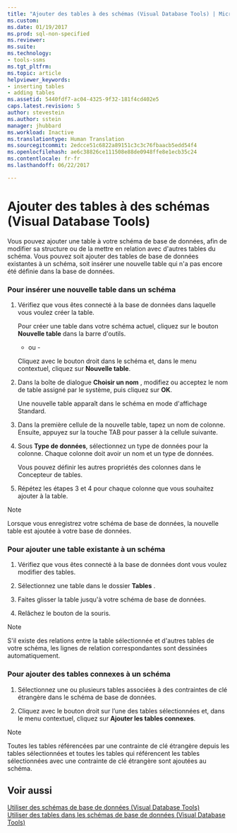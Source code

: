 ```yaml
---
title: "Ajouter des tables à des schémas (Visual Database Tools) | Microsoft Docs"
ms.custom: 
ms.date: 01/19/2017
ms.prod: sql-non-specified
ms.reviewer: 
ms.suite: 
ms.technology:
- tools-ssms
ms.tgt_pltfrm: 
ms.topic: article
helpviewer_keywords:
- inserting tables
- adding tables
ms.assetid: 5440fdf7-ac04-4325-9f32-181f4cd402e5
caps.latest.revision: 5
author: stevestein
ms.author: sstein
manager: jhubbard
ms.workload: Inactive
ms.translationtype: Human Translation
ms.sourcegitcommit: 2edcce51c6822a89151c3c3c76fbaacb5edd54f4
ms.openlocfilehash: ae6c38826ce111508e88de0948ffe8e1ecb35c24
ms.contentlocale: fr-fr
ms.lasthandoff: 06/22/2017

---
```

# <a name="add-tables-to-diagrams-visual-database-tools"></a>Ajouter des tables à des schémas (Visual Database Tools)
Vous pouvez ajouter une table à votre schéma de base de données, afin de modifier sa structure ou de la mettre en relation avec d'autres tables du schéma. Vous pouvez soit ajouter des tables de base de données existantes à un schéma, soit insérer une nouvelle table qui n'a pas encore été définie dans la base de données.  
  
### <a name="to-insert-a-new-table-into-a-diagram"></a>Pour insérer une nouvelle table dans un schéma  
  
1.  Vérifiez que vous êtes connecté à la base de données dans laquelle vous voulez créer la table.  
  
    Pour créer une table dans votre schéma actuel, cliquez sur le bouton **Nouvelle table** dans la barre d'outils.  
  
    - ou -  
  
    Cliquez avec le bouton droit dans le schéma et, dans le menu contextuel, cliquez sur **Nouvelle table**.  
  
2.  Dans la boîte de dialogue **Choisir un nom** , modifiez ou acceptez le nom de table assigné par le système, puis cliquez sur **OK**.  
  
    Une nouvelle table apparaît dans le schéma en mode d'affichage Standard.  
  
3.  Dans la première cellule de la nouvelle table, tapez un nom de colonne. Ensuite, appuyez sur la touche TAB pour passer à la cellule suivante.  
  
4.  Sous **Type de données**, sélectionnez un type de données pour la colonne. Chaque colonne doit avoir un nom et un type de données.  
  
    Vous pouvez définir les autres propriétés des colonnes dans le Concepteur de tables.  
  
5.  Répétez les étapes 3 et 4 pour chaque colonne que vous souhaitez ajouter à la table.  
  
> [!NOTE]  
> Lorsque vous enregistrez votre schéma de base de données, la nouvelle table est ajoutée à votre base de données.  
  
### <a name="to-add-an-existing-table-to-a-diagram"></a>Pour ajouter une table existante à un schéma  
  
1.  Vérifiez que vous êtes connecté à la base de données dont vous voulez modifier des tables.  
  
2.  Sélectionnez une table dans le dossier **Tables** .  
  
3.  Faites glisser la table jusqu'à votre schéma de base de données.  
  
4.  Relâchez le bouton de la souris.  
  
> [!NOTE]  
> S'il existe des relations entre la table sélectionnée et d'autres tables de votre schéma, les lignes de relation correspondantes sont dessinées automatiquement.  
  
### <a name="to-add-related-tables-to-a-diagram"></a>Pour ajouter des tables connexes à un schéma  
  
1.  Sélectionnez une ou plusieurs tables associées à des contraintes de clé étrangère dans le schéma de base de données.  
  
2.  Cliquez avec le bouton droit sur l’une des tables sélectionnées et, dans le menu contextuel, cliquez sur **Ajouter les tables connexes**.  
  
> [!NOTE]  
> Toutes les tables référencées par une contrainte de clé étrangère depuis les tables sélectionnées et toutes les tables qui référencent les tables sélectionnées avec une contrainte de clé étrangère sont ajoutées au schéma.  
  
## <a name="see-also"></a>Voir aussi  
[Utiliser des schémas de base de données (Visual Database Tools)](../../ssms/visual-db-tools/work-with-database-diagrams-visual-database-tools.md)  
[Utiliser des tables dans les schémas de base de données (Visual Database Tools)](../../ssms/visual-db-tools/work-with-tables-in-database-diagram-visual-database-tools.md)  
  

